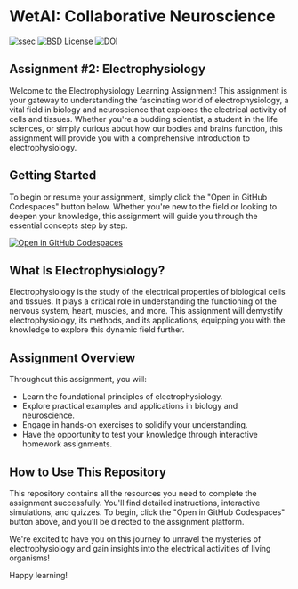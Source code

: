 # WetAI: Collaborative Neuroscience

[![ssec](https://img.shields.io/badge/SSEC-Project-purple?logo=data:image/png;base64,iVBORw0KGgoAAAANSUhEUgAAAA0AAAAOCAQAAABedl5ZAAAACXBIWXMAAAHKAAABygHMtnUxAAAAGXRFWHRTb2Z0d2FyZQB3d3cuaW5rc2NhcGUub3Jnm+48GgAAAMNJREFUGBltwcEqwwEcAOAfc1F2sNsOTqSlNUopSv5jW1YzHHYY/6YtLa1Jy4mbl3Bz8QIeyKM4fMaUxr4vZnEpjWnmLMSYCysxTcddhF25+EvJia5hhCudULAePyRalvUteXIfBgYxJufRuaKuprKsbDjVUrUj40FNQ11PTzEmrCmrevPhRcVQai8m1PRVvOPZgX2JttWYsGhD3atbHWcyUqX4oqDtJkJiJHUYv+R1JbaNHJmP/+Q1HLu2GbNoSm3Ft0+Y1YMdPSTSwQAAAABJRU5ErkJggg==&style=plastic)](https://escience.washington.edu/wetai/)
[![BSD License](https://badgen.net/badge/license/BSD-3-Clause/blue)](LICENSE)
[![DOI](https://zenodo.org/badge/691200258.svg)](https://zenodo.org/badge/latestdoi/691200258)

## Assignment #2: Electrophysiology

Welcome to the Electrophysiology Learning Assignment! This assignment is your gateway to understanding the fascinating world of electrophysiology, a vital field in biology and neuroscience that explores the electrical activity of cells and tissues. Whether you're a budding scientist, a student in the life sciences, or simply curious about how our bodies and brains function, this assignment will provide you with a comprehensive introduction to electrophysiology.

## Getting Started

To begin or resume your assignment, simply click the "Open in GitHub Codespaces" button below. Whether you're new to the field or looking to deepen your knowledge, this assignment will guide you through the essential concepts step by step.

[![Open in GitHub Codespaces](https://github.com/codespaces/badge.svg)](https://codespaces.new/Braingeneers-Education/WetAI-Electrophysiology?quickstart=1)

## What Is Electrophysiology?

Electrophysiology is the study of the electrical properties of biological cells and tissues. It plays a critical role in understanding the functioning of the nervous system, heart, muscles, and more. This assignment will demystify electrophysiology, its methods, and its applications, equipping you with the knowledge to explore this dynamic field further.

## Assignment Overview

Throughout this assignment, you will:

- Learn the foundational principles of electrophysiology.
- Explore practical examples and applications in biology and neuroscience.
- Engage in hands-on exercises to solidify your understanding.
- Have the opportunity to test your knowledge through interactive homework assignments.

## How to Use This Repository

This repository contains all the resources you need to complete the assignment successfully. You'll find detailed instructions, interactive simulations, and quizzes. To begin, click the "Open in GitHub Codespaces" button above, and you'll be directed to the assignment platform.

We're excited to have you on this journey to unravel the mysteries of electrophysiology and gain insights into the electrical activities of living organisms!

Happy learning!
